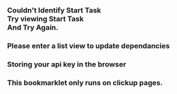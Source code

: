 
### Couldn\'t Identify Start Task<br>Try viewing Start Task<br>And Try Again. ###

### Please enter a list view to update dependancies ###

### Storing your api key in the browser ###

### This bookmarklet only runs on clickup pages. ###

